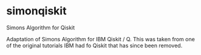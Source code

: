 # simonqiskit
Simons Algorithm for Qiskit

Adaptation of Simons Algorithm for IBM Qiskit / Q. This was taken from one of the original tutorials IBM had fo Qiskit that has since been removed.
